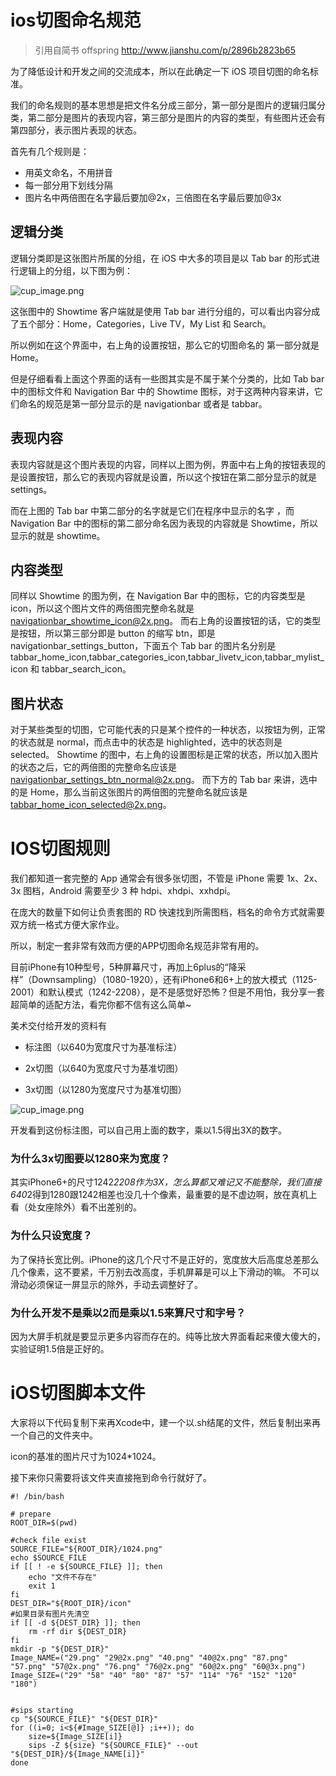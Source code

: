 # ios切图命名规范

>引用自简书 offspring  http://www.jianshu.com/p/2896b2823b65

为了降低设计和开发之间的交流成本，所以在此确定一下 iOS 项目切图的命名标准。

我们的命名规则的基本思想是把文件名分成三部分，第一部分是图片的逻辑归属分类，第二部分是图片的表现内容，第三部分是图片的内容的类型，有些图片还会有第四部分，表示图片表现的状态。

首先有几个规则是：

* 用英文命名，不用拼音
* 每一部分用下划线分隔
* 图片名中两倍图在名字最后要加@2x，三倍图在名字最后要加@3x

## 逻辑分类

逻辑分类即是这张图片所属的分组，在 iOS 中大多的项目是以 Tab bar 的形式进行逻辑上的分组，以下图为例：

 ![cup_image.png](https://roycms.github.io/IosCodeSpecification/cup_image.png)
 
这张图中的 Showtime 客户端就是使用 Tab bar 进行分组的，可以看出内容分成了五个部分：Home，Categories，Live TV，My List 和 Search。

所以例如在这个界面中，右上角的设置按钮，那么它的切图命名的 第一部分就是 Home。

但是仔细看看上面这个界面的话有一些图其实是不属于某个分类的，比如 Tab bar 中的图标文件和 Navigation Bar 中的 Showtime 图标，对于这两种内容来讲，它们命名的规范是第一部分显示的是 navigationbar 或者是 tabbar。

## 表现内容

表现内容就是这个图片表现的内容，同样以上图为例，界面中右上角的按钮表现的是设置按钮，那么它的表现内容就是设置，所以这个按钮在第二部分显示的就是 settings。

而在上图的 Tab bar 中第二部分的名字就是它们在程序中显示的名字 ，而 Navigation Bar 中的图标的第二部分命名因为表现的内容就是 Showtime，所以显示的就是 showtime。


## 内容类型
同样以 Showtime 的图为例，在 Navigation Bar 中的图标，它的内容类型是 icon，所以这个图片文件的两倍图完整命名就是 navigationbar_showtime_icon@2x.png。
而右上角的设置按钮的话，它的类型是按钮，所以第三部分即是 button 的缩写 btn，即是 navigationbar_settings_button，下面五个 Tab bar 的图片名分别是 tabbar_home_icon,tabbar_categories_icon,tabbar_livetv_icon,tabbar_mylist_icon 和 tabbar_search_icon。

## 图片状态
对于某些类型的切图，它可能代表的只是某个控件的一种状态，以按钮为例，正常的状态就是 normal，而点击中的状态是 highlighted，选中的状态则是 selected。
Showtime 的图中，右上角的设置图标是正常的状态，所以加入图片的状态之后，它的两倍图的完整命名应该是 navigationbar_settings_btn_normal@2x.png。
而下方的 Tab bar 来讲，选中的是 Home，那么当前这张图片的两倍图的完整命名就应该是 tabbar_home_icon_selected@2x.png。

# IOS切图规则

我们都知道一套完整的 App 通常会有很多张切图，不管是 iPhone 需要 1x、2x、3x 图档，Android 需要至少 3 种 hdpi、xhdpi、xxhdpi。

在庞大的数量下如何让负责套图的 RD 快速找到所需图档，档名的命令方式就需要双方统一格式方便大家作业。

所以，制定一套非常有效而方便的APP切图命名规范非常有用的。

目前iPhone有10种型号，5种屏幕尺寸，再加上6plus的“降采样”（Downsampling）（1080-1920），还有iPhone6和6+上的放大模式（1125-2001）和默认模式（1242-2208），是不是感觉好恐怖？但是不用怕，我分享一套超简单的适配方法，看完你都不信有这么简单~

美术交付给开发的资料有

* 标注图（以640为宽度尺寸为基准标注）

* 2x切图（以640为宽度尺寸为基准切图）

* 3x切图（以1280为宽度尺寸为基准切图）

 ![cup_image.png](https://roycms.github.io/IosCodeSpecification/iphone.png)

开发看到这份标注图，可以自己用上面的数字，乘以1.5得出3X的数字。

### 为什么3x切图要以1280来为宽度？

其实iPhone6+的尺寸1242*2208作为3X，怎么算都又难记又不能整除，我们直接640*2得到1280跟1242相差也没几十个像素，最重要的是不虚边啊，放在真机上看（处女座除外）看不出差别的。

### 为什么只设宽度？

为了保持长宽比例。iPhone的这几个尺寸不是正好的，宽度放大后高度总差那么几个像素，这不要紧，千万别去改高度，手机屏幕是可以上下滑动的嘛。
不可以滑动必须保证一屏显示的除外，手动去调整好了。

### 为什么开发不是乘以2而是乘以1.5来算尺寸和字号？

因为大屏手机就是要显示更多内容而存在的。纯等比放大界面看起来傻大傻大的，实验证明1.5倍是正好的。


# iOS切图脚本文件

大家将以下代码复制下来再Xcode中，建一个以.sh结尾的文件，然后复制出来再一个自己的文件夹中。

icon的基准的图片尺寸为1024*1024。

接下来你只需要将该文件夹直接拖到命令行就好了。
```
#! /bin/bash

# prepare
ROOT_DIR=$(pwd)

#check file exist
SOURCE_FILE="${ROOT_DIR}/1024.png"
echo $SOURCE_FILE
if [[ ! -e ${SOURCE_FILE} ]]; then
    echo "文件不存在"
    exit 1
fi
DEST_DIR="${ROOT_DIR}/icon"
#如果目录有图片先清空
if [[ -d ${DEST_DIR} ]]; then
    rm -rf dir ${DEST_DIR}
fi
mkdir -p "${DEST_DIR}"
Image_NAME=("29.png" "29@2x.png" "40.png" "40@2x.png" "87.png" "57.png" "57@2x.png" "76.png" "76@2x.png" "60@2x.png" "60@3x.png")
Image_SIZE=("29" "58" "40" "80" "87" "57" "114" "76" "152" "120" "180")


#sips starting
cp "${SOURCE_FILE}" "${DEST_DIR}"
for ((i=0; i<${#Image_SIZE[@]} ;i++)); do
    size=${Image_SIZE[i]}
    sips -Z ${size} "${SOURCE_FILE}" --out "${DEST_DIR}/${Image_NAME[i]}"
done

```
